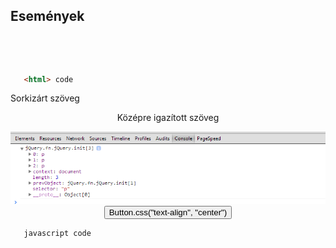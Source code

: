 ## Események



<p style="text-align:justify"></p>


```html


```

<p style="text-align:justify"></p>


```js
 
 
 ```

<p style="text-align:justify"></p>



```html
   <html> code 
 ```

<p style="text-align:justify">Sorkizárt szöveg</p>

<p style="text-align:center">Középre igazított szöveg</p>

<div style="text-align:center"><img src="console_kijelolok01.png" /></div>

<div style="width: 100%; text-align: center;">
<button onclick="window.location.href = 'bevezetes01demo.html';">
 Button.css("text-align", "center")
</button>
</div>  

```js
   javascript code 
 ```

